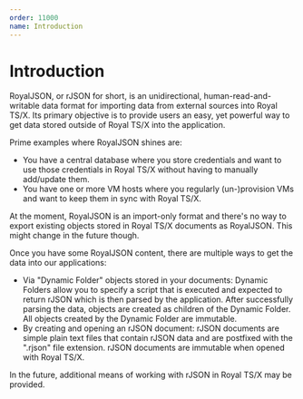```yaml
---
order: 11000
name: Introduction
---
```


# Introduction

RoyalJSON, or rJSON for short, is an unidirectional, human-read-and-writable data format for importing data from external sources into Royal TS/X.
Its primary objective is to provide users an easy, yet powerful way to get data stored outside of Royal TS/X into the application.

Prime examples where RoyalJSON shines are:
- You have a central database where you store credentials and want to use those credentials in Royal TS/X without having to manually add/update them.
- You have one or more VM hosts where you regularly (un-)provision VMs and want to keep them in sync with Royal TS/X.

At the moment, RoyalJSON is an import-only format and there's no way to export existing objects stored in Royal TS/X documents as RoyalJSON. This might change in the future though.

Once you have some RoyalJSON content, there are multiple ways to get the data into our applications:
- Via "Dynamic Folder" objects stored in your documents:
Dynamic Folders allow you to specify a script that is executed and expected to return rJSON which is then parsed by the application. After successfully parsing the data, objects are created as children of the Dynamic Folder. All objects created by the Dynamic Folder are immutable.
- By creating and opening an rJSON document:
rJSON documents are simple plain text files that contain rJSON data and are postfixed with the ".rjson" file extension. rJSON documents are immutable when opened with Royal TS/X.

In the future, additional means of working with rJSON in Royal TS/X may be provided.